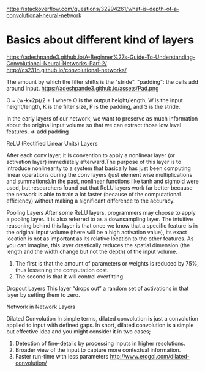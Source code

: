 https://stackoverflow.com/questions/32294261/what-is-depth-of-a-convolutional-neural-network

# Basics about different kind of layers
https://adeshpande3.github.io/A-Beginner%27s-Guide-To-Understanding-Convolutional-Neural-Networks-Part-2/
http://cs231n.github.io/convolutional-networks/

The amount by which the filter shifts is the "stride".
"padding": the cells add around input.
https://adeshpande3.github.io/assets/Pad.png

O = (w-k+2p)/2 + 1
where O is the output height/length, W is the input height/length, K is the filter size, P is the padding, and S is the stride.

In the early layers of our network, we want to preserve as much information about the original input volume so that we can extract those low level features.  => add padding


ReLU (Rectified Linear Units) Layers

After each conv layer, it is convention to apply a nonlinear layer (or activation layer) immediately afterward.The purpose of this layer is to introduce nonlinearity to a system that basically has just been computing linear operations during the conv layers (just element wise multiplications and summations).In the past, nonlinear functions like tanh and sigmoid were used, but researchers found out that ReLU layers work far better because the network is able to train a lot faster (because of the computational efficiency) without making a significant difference to the accuracy.

Pooling Layers
After some ReLU layers, programmers may choose to apply a pooling layer. It is also referred to as a downsampling layer.
The intuitive reasoning behind this layer is that once we know that a specific feature is in the original input volume (there will be a high activation value), its exact location is not as important as its relative location to the other features. As you can imagine, this layer drastically reduces the spatial dimension (the length and the width change but not the depth) of the input volume.
 
1. The first is that the amount of parameters or weights is reduced by 75%, thus lessening the computation cost. 
2. The second is that it will control overfitting. 

Dropout Layers
This layer “drops out” a random set of activations in that layer by setting them to zero.

Network in Network Layers

Dilated Convolution
In simple terms, dilated convolution is just a convolution applied to input with defined gaps.
In short, dilated convolution is a simple but effective idea and you might consider it in two cases;
1. Detection of fine-details by processing inputs in higher resolutions.
2. Broader view of the input to capture more contextual information.
3. Faster run-time with less parameters
http://www.erogol.com/dilated-convolution/

